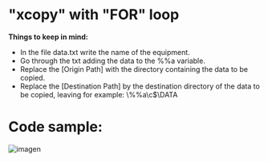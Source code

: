 # "xcopy" with "FOR" loop

<b>Things to keep in mind:</b>
* In the file data.txt write the name of the equipment.
* Go through the txt adding the data to the %%a variable.
* Replace the [Origin Path] with the directory containing the data to be copied.
* Replace the [Destination Path] by the destination directory of the data to be copied, leaving for example: \\%%a\c$\DATA

# Code sample:

![imagen](https://github.com/putodruida/Loops-in-Batch/assets/22397967/47d70427-552a-415a-a2f4-c0583fc7bef3)

